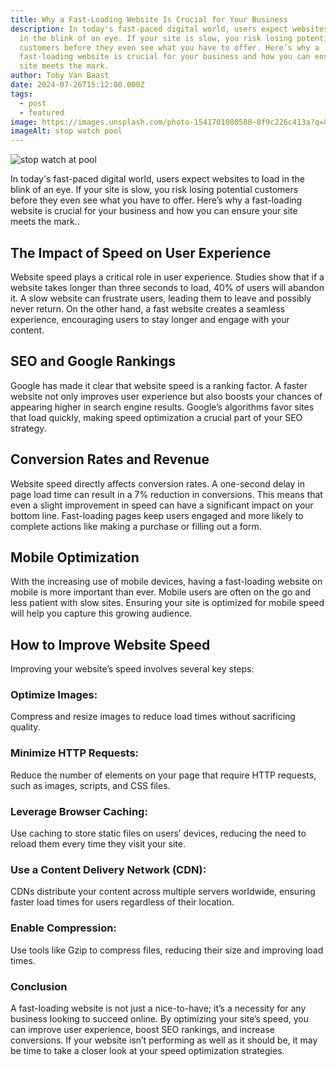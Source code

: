 ```yaml
---
title: Why a Fast-Loading Website Is Crucial for Your Business
description: In today's fast-paced digital world, users expect websites to load
  in the blink of an eye. If your site is slow, you risk losing potential
  customers before they even see what you have to offer. Here’s why a
  fast-loading website is crucial for your business and how you can ensure your
  site meets the mark.
author: Toby Van Baast
date: 2024-07-26T15:12:00.000Z
tags:
  - post
  - featured
image: https://images.unsplash.com/photo-1541701080588-8f9c226c413a?q=80&w=2940&auto=format&fit=crop&ixlib=rb-4.0.3&ixid=M3wxMjA3fDB8MHxwaG90by1wYWdlfHx8fGVufDB8fHx8fA%3D%3D
imageAlt: stop watch pool
---
```

![stop watch at pool]()

In today's fast-paced digital world, users expect websites to load in the blink of an eye. If your site is slow, you risk losing potential customers before they even see what you have to offer. Here’s why a fast-loading website is crucial for your business and how you can ensure your site meets the mark..

## The Impact of Speed on User Experience

Website speed plays a critical role in user experience. Studies show that if a website takes longer than three seconds to load, 40% of users will abandon it. A slow website can frustrate users, leading them to leave and possibly never return. On the other hand, a fast website creates a seamless experience, encouraging users to stay longer and engage with your content.

## SEO and Google Rankings

Google has made it clear that website speed is a ranking factor. A faster website not only improves user experience but also boosts your chances of appearing higher in search engine results. Google’s algorithms favor sites that load quickly, making speed optimization a crucial part of your SEO strategy.

## Conversion Rates and Revenue

Website speed directly affects conversion rates. A one-second delay in page load time can result in a 7% reduction in conversions. This means that even a slight improvement in speed can have a significant impact on your bottom line. Fast-loading pages keep users engaged and more likely to complete actions like making a purchase or filling out a form.

## Mobile Optimization

With the increasing use of mobile devices, having a fast-loading website on mobile is more important than ever. Mobile users are often on the go and less patient with slow sites. Ensuring your site is optimized for mobile speed will help you capture this growing audience.

## How to Improve Website Speed

Improving your website’s speed involves several key steps:

### Optimize Images:

Compress and resize images to reduce load times without sacrificing quality.

### Minimize HTTP Requests:

Reduce the number of elements on your page that require HTTP requests, such as images, scripts, and CSS files.

### Leverage Browser Caching:

Use caching to store static files on users’ devices, reducing the need to reload them every time they visit your site.

### Use a Content Delivery Network (CDN):

CDNs distribute your content across multiple servers worldwide, ensuring faster load times for users regardless of their location.

### Enable Compression:

Use tools like Gzip to compress files, reducing their size and improving load times.

### Conclusion

A fast-loading website is not just a nice-to-have; it’s a necessity for any business looking to succeed online. By optimizing your site’s speed, you can improve user experience, boost SEO rankings, and increase conversions. If your website isn’t performing as well as it should be, it may be time to take a closer look at your speed optimization strategies.
